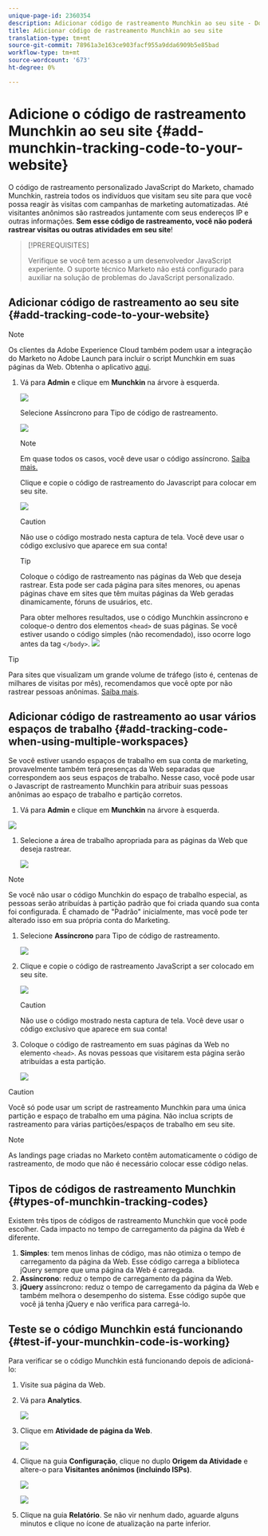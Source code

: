 ```yaml
---
unique-page-id: 2360354
description: Adicionar código de rastreamento Munchkin ao seu site - Documentos do Marketing - Documentação do produto
title: Adicionar código de rastreamento Munchkin ao seu site
translation-type: tm+mt
source-git-commit: 78961a3e163ce903facf955a9dda6909b5e85bad
workflow-type: tm+mt
source-wordcount: '673'
ht-degree: 0%

---
```



# Adicione o código de rastreamento Munchkin ao seu site {#add-munchkin-tracking-code-to-your-website}

O código de rastreamento personalizado JavaScript do Marketo, chamado Munchkin, rastreia todos os indivíduos que visitam seu site para que você possa reagir às visitas com campanhas de marketing automatizadas. Até visitantes anônimos são rastreados juntamente com seus endereços IP e outras informações. **Sem esse código de rastreamento, você não poderá rastrear visitas ou outras atividades em seu site**!

>[!PREREQUISITES]
>
>Verifique se você tem acesso a um desenvolvedor JavaScript experiente. O suporte técnico Marketo não está configurado para auxiliar na solução de problemas do JavaScript personalizado.

## Adicionar código de rastreamento ao seu site {#add-tracking-code-to-your-website}

>[!NOTE]
>
>Os clientes da Adobe Experience Cloud também podem usar a integração do Marketo no Adobe Launch para incluir o script Munchkin em suas páginas da Web. Obtenha o aplicativo [aqui](https://www.adobeexchange.com/experiencecloud.details.101054.html).

1. Vá para **Admin** e clique em **Munchkin** na árvore à esquerda.

   ![](assets/image2015-8-25-16-3a21-3a14.png)

   Selecione Assíncrono para Tipo de código de rastreamento.

   ![](assets/image2015-8-25-16-3a24-3a33.png)

   >[!NOTE]
   >
   >Em quase todos os casos, você deve usar o código assíncrono. [Saiba mais.](#types-of-munchkin-tracking-codes)

   Clique e copie o código de rastreamento do Javascript para colocar em seu site.

   ![](assets/image2015-8-25-16-3a26-3a12.png)

   >[!CAUTION]
   >
   >Não use o código mostrado nesta captura de tela. Você deve usar o código exclusivo que aparece em sua conta!

   >[!TIP]
   >
   >Coloque o código de rastreamento nas páginas da Web que deseja rastrear. Esta pode ser cada página para sites menores, ou apenas páginas chave em sites que têm muitas páginas da Web geradas dinamicamente, fóruns de usuários, etc.

   Para obter melhores resultados, use o código Munchkin assíncrono e coloque-o dentro dos elementos `<head>` de suas páginas. Se você estiver usando o código simples (não recomendado), isso ocorre logo antes da tag `</body>`.
   ![](assets/image2015-8-25-16-3a5-3a20.png)

>[!TIP]
>
>Para sites que visualizam um grande volume de tráfego (isto é, centenas de milhares de visitas por mês), recomendamos que você opte por não rastrear pessoas anônimas. [Saiba mais](https://developers.marketo.com/documentation/websites/lead-tracking-munchkin-js/).

## Adicionar código de rastreamento ao usar vários espaços de trabalho {#add-tracking-code-when-using-multiple-workspaces}

Se você estiver usando espaços de trabalho em sua conta de marketing, provavelmente também terá presenças da Web separadas que correspondem aos seus espaços de trabalho. Nesse caso, você pode usar o Javascript de rastreamento Munchkin para atribuir suas pessoas anônimas ao espaço de trabalho e partição corretos.

1. Vá para **Admin** e clique em **Munchkin** na árvore à esquerda.

![](assets/image2015-8-25-16-3a28-3a41.png)

1. Selecione a área de trabalho apropriada para as páginas da Web que deseja rastrear.

   ![](assets/image2015-8-25-16-3a30-3a32.png)

>[!NOTE]
>
>Se você não usar o código Munchkin do espaço de trabalho especial, as pessoas serão atribuídas à partição padrão que foi criada quando sua conta foi configurada. É chamado de &quot;Padrão&quot; inicialmente, mas você pode ter alterado isso em sua própria conta do Marketing.

1. Selecione **Assíncrono** para Tipo de código de rastreamento.

   ![](assets/image2015-8-25-16-3a32-3a42.png)

1. Clique e copie o código de rastreamento JavaScript a ser colocado em seu site.

   ![](assets/image2015-8-25-16-3a34-3a7.png)

   >[!CAUTION]
   >
   >Não use o código mostrado nesta captura de tela. Você deve usar o código exclusivo que aparece em sua conta!

1. Coloque o código de rastreamento em suas páginas da Web no elemento `<head>`. As novas pessoas que visitarem esta página serão atribuídas a esta partição.

   ![](assets/image2015-8-25-16-3a5-3a20.png)

>[!CAUTION]
>
>Você só pode usar um script de rastreamento Munchkin para uma única partição e espaço de trabalho em uma página. Não inclua scripts de rastreamento para várias partições/espaços de trabalho em seu site.

>[!NOTE]
>
>As landings page criadas no Marketo contêm automaticamente o código de rastreamento, de modo que não é necessário colocar esse código nelas.

## Tipos de códigos de rastreamento Munchkin {#types-of-munchkin-tracking-codes}

Existem três tipos de códigos de rastreamento Munchkin que você pode escolher. Cada impacto no tempo de carregamento da página da Web é diferente.

1. **Simples**: tem menos linhas de código, mas não otimiza o tempo de carregamento da página da Web. Esse código carrega a biblioteca jQuery sempre que uma página da Web é carregada.
1. **Assíncrono**: reduz o tempo de carregamento da página da Web.
1. **jQuery** assíncrono: reduz o tempo de carregamento da página da Web e também melhora o desempenho do sistema. Esse código supõe que você já tenha jQuery e não verifica para carregá-lo.

## Teste se o código Munchkin está funcionando {#test-if-your-munchkin-code-is-working}

Para verificar se o código Munchkin está funcionando depois de adicioná-lo:

1. Visite sua página da Web.

1. Vá para **Analytics**.

   ![](assets/mainnav-analytics-hand.png)

1. Clique em **Atividade de página da Web**.

   ![](assets/webanalytics.png)

1. Clique na guia **Configuração**, clique no duplo **Origem da Atividade** e altere-o para **Visitantes anônimos (incluindo ISPs)**.

   ![](assets/analytics-activity-source.png)

   ![](assets/activitysource.png)

1. Clique na guia **Relatório**. Se não vir nenhum dado, aguarde alguns minutos e clique no ícone de atualização na parte inferior.

